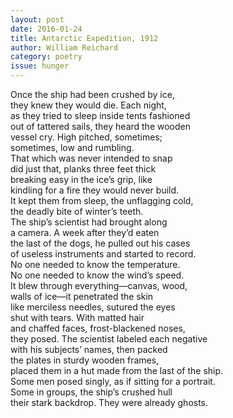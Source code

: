 ```yaml
---
layout: post 
date: 2016-01-24
title: Antarctic Expedition, 1912
author: William Reichard
category: poetry
issue: hunger
---
```

Once the ship had been crushed by ice,  
they knew they would die. Each night,  
as they tried to sleep inside tents fashioned  
out of tattered sails, they heard the wooden  
vessel cry. High pitched, sometimes;  
sometimes, low and rumbling.  
That which was never intended to snap  
did just that, planks three feet thick  
breaking easy in the ice’s grip, like  
kindling for a fire they would never build.  
It kept them from sleep, the unflagging cold,  
the deadly bite of winter’s teeth.  
The ship’s scientist had brought along  
a camera. A week after they’d eaten  
the last of the dogs, he pulled out his cases  
of useless instruments and started to record.  
No one needed to know the temperature.  
No one needed to know the wind’s speed.  
It blew through everything—canvas, wood,  
walls of ice—it penetrated the skin  
like merciless needles, sutured the eyes  
shut with tears. With matted hair  
and chaffed faces, frost-blackened noses,  
they posed. The scientist labeled each negative  
with his subjects’ names, then packed  
the plates in sturdy wooden frames,  
placed them in a hut made from the last of the ship.  
Some men posed singly, as if sitting for a portrait.  
Some in groups, the ship’s crushed hull  
their stark backdrop. They were already ghosts.
